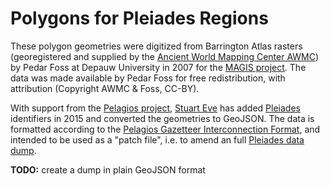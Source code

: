 # Polygons for Pleiades Regions

These polygon geometries were digitized from Barrington Atlas rasters (georegistered and supplied by the
[Ancient World Mapping Center AWMC](http://awmc.unc.edu/)) by Pedar Foss at Depauw University in 2007 for the
[MAGIS project](http://cgma.depauw.edu/MAGIS/). The data was made available by Pedar Foss for free redistribution,
with attribution (Copyright AWMC & Foss, CC-BY).

With support from the [Pelagios project](http://pelagios-project.blogspot.co.uk), [Stuart Eve](http://www.dead-mens-eyes.org/) 
has added [Pleiades](http://pleiades.stoa.org) identifiers in 2015 and converted the geometries to GeoJSON. The data is formatted 
according to the [Pelagios Gazetteer Interconnection Format](https://github.com/pelagios/pelagios-cookbook/wiki/Pelagios-Gazetteer-Interconnection-Format),
and intended to be used as a "patch file", i.e. to amend an full [Pleiades data dump](http://pleiades.stoa.org/downloads).

__TODO:__ create a dump in plain GeoJSON format


